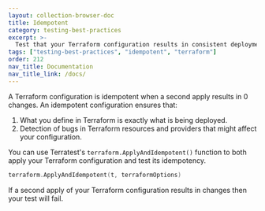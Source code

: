 ```yaml
---
layout: collection-browser-doc
title: Idempotent
category: testing-best-practices
excerpt: >-
  Test that your Terraform configuration results in consistent deployments.
tags: ["testing-best-practices", "idempotent", "terraform"]
order: 212
nav_title: Documentation
nav_title_link: /docs/
---
```


A Terraform configuration is idempotent when a second apply results in 0 changes. An idempotent configuration ensures that:

1.  What you define in Terraform is exactly what is being deployed. 
1.  Detection of bugs in Terraform resources and providers that might affect your configuration.

You can use Terratest's `terraform.ApplyAndIdempotent()` function to both apply your Terraform configuration and test its
idempotency.

```go
terraform.ApplyAndIdempotent(t, terraformOptions)
```

If a second apply of your Terraform configuration results in changes then your test will fail.
